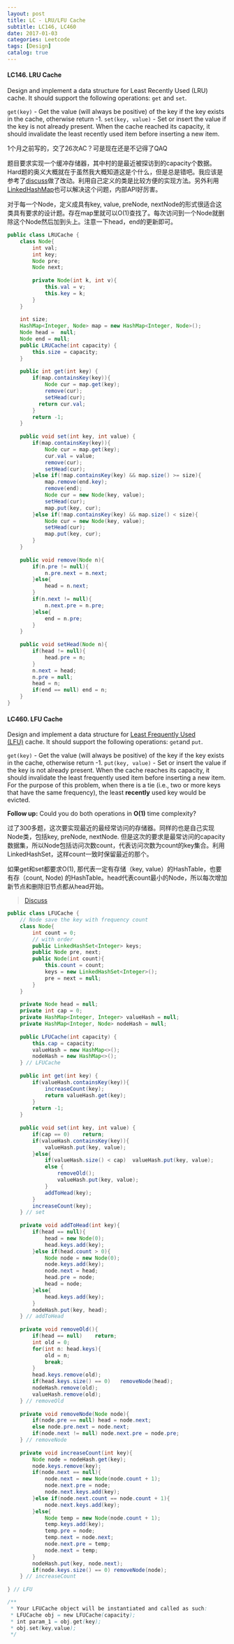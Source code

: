 ```yaml
---
layout: post
title: LC - LRU/LFU Cache
subtitle: LC146, LC460
date: 2017-01-03
categories: Leetcode
tags: [Design]
catalog: true
---
```


#### LC146. LRU Cache

Design and implement a data structure for Least Recently Used (LRU) cache. It should support the following operations: `get` and `set`.

`get(key)` - Get the value (will always be positive) of the key if the key exists in the cache, otherwise return -1.
`set(key, value)` - Set or insert the value if the key is not already present. When the cache reached its capacity, it should invalidate the least recently used item before inserting a new item.

1个月之前写的，交了26次AC？可是现在还是不记得了QAQ

题目要求实现一个缓冲存储器，其中村的是最近被探访到的capacity个数据。Hard题的奥义大概就在于虽然我大概知道这是个什么，但是总是错吧。我应该是参考了[discuss](https://discuss.leetcode.com/topic/34701/java-easy-version-to-understand/2)做了改动。利用自己定义的类是比较方便的实现方法。另外利用[LinkedHashMap](https://discuss.leetcode.com/topic/43961/laziest-implementation-java-s-linkedhashmap-takes-care-of-everything)也可以解决这个问题，内部API好厉害。

对于每一个Node，定义成具有key, value, preNode, nextNode的形式很适合这类具有要求的设计题。存在map里就可以O(1)查找了。每次访问到一个Node就删除这个Node然后加到头上。注意一下head，end的更新即可。

```java
public class LRUCache {
    class Node{
        int val;
        int key;
        Node pre;
        Node next;
        
        private Node(int k, int v){
            this.val = v;
            this.key = k;
        }
    }
    
    int size;
    HashMap<Integer, Node> map = new HashMap<Integer, Node>();
    Node head =  null;
    Node end = null;
    public LRUCache(int capacity) {
        this.size = capacity;
    }
    
    public int get(int key) {
        if(map.containsKey(key)){
            Node cur = map.get(key);
            remove(cur);
            setHead(cur);
          return cur.val;  
        }
        return -1;
    }
    
    public void set(int key, int value) {
        if(map.containsKey(key)){
            Node cur = map.get(key);
            cur.val = value;
            remove(cur);
            setHead(cur);
        }else if(!map.containsKey(key) && map.size() >= size){
            map.remove(end.key);
            remove(end);
            Node cur = new Node(key, value);
            setHead(cur);
            map.put(key, cur);
        }else if(!map.containsKey(key) && map.size() < size){
            Node cur = new Node(key, value);
            setHead(cur);
            map.put(key, cur);
        }
    }
    
    public void remove(Node n){
        if(n.pre != null){
            n.pre.next = n.next;
        }else{
            head = n.next;
        }
        if(n.next != null){
            n.next.pre = n.pre;
        }else{
            end = n.pre;
        }
    }
    
    public void setHead(Node n){
        if(head != null){
            head.pre = n;
        }
        n.next = head;
        n.pre = null;
        head = n;
        if(end == null) end = n;
    }
}
```

#### LC460. LFU Cache

Design and implement a data structure for [Least Frequently Used (LFU)](https://en.wikipedia.org/wiki/Least_frequently_used) cache. It should support the following operations: `get`and `put`.

`get(key)` - Get the value (will always be positive) of the key if the key exists in the cache, otherwise return -1.
`put(key, value)` - Set or insert the value if the key is not already present. When the cache reaches its capacity, it should invalidate the least frequently used item before inserting a new item. For the purpose of this problem, when there is a tie (i.e., two or more keys that have the same frequency), the least **recently** used key would be evicted.

**Follow up:**
Could you do both operations in **O(1)** time complexity?

过了300多题，这次要实现最近的最经常访问的存储器。同样的也是自己实现Node类，包括key, preNode, nextNode. 但是这次的要求是最常访问的capacity数据集，所以Node包括访问次数count，代表访问次数为count的key集合。利用LinkedHashSet，这样count一致时保留最近的那个。

如果get和set都要求O(1), 那代表一定有存储（key, value）的HashTable，也要有存（count, Node) 的HashTable。head代表count最小的Node，所以每次增加新节点和删除旧节点都从head开始。

> [Discuss](https://discuss.leetcode.com/topic/69137/java-o-1-accept-solution-using-hashmap-doublelinkedlist-and-linkedhashset/16)

```java
public class LFUCache {
    // Node save the key with frequency count
    class Node{
        int count = 0;
        // with order
        public LinkedHashSet<Integer> keys;
        public Node pre, next;
        public Node(int count){
            this.count = count;
            keys = new LinkedHashSet<Integer>();
            pre = next = null;
        }
    }
    
    private Node head = null;
    private int cap = 0;
    private HashMap<Integer, Integer> valueHash = null;
    private HashMap<Integer, Node> nodeHash = null;
    
    public LFUCache(int capacity) {
        this.cap = capacity;
        valueHash = new HashMap<>();
        nodeHash = new HashMap<>();
    } // LFUCache
    
    public int get(int key) {
        if(valueHash.containsKey(key)){
            increaseCount(key);
            return valueHash.get(key);
        }
        return -1;
    }
    
    public void set(int key, int value) {
        if(cap == 0)    return;
        if(valueHash.containsKey(key)){
            valueHash.put(key, value);
        }else{
            if(valueHash.size() < cap)  valueHash.put(key, value);
            else {
                removeOld();
                valueHash.put(key, value);
            }
            addToHead(key);
        }
        increaseCount(key);
    } // set
    
    private void addToHead(int key){
        if(head == null){
            head = new Node(0);
            head.keys.add(key);
        }else if(head.count > 0){
            Node node = new Node(0);
            node.keys.add(key);
            node.next = head;
            head.pre = node;
            head = node;
        }else{
            head.keys.add(key);
        }
        nodeHash.put(key, head);
    } // addToHead
    
    private void removeOld(){
        if(head == null)    return;
        int old = 0;
        for(int n: head.keys){
            old = n;
            break;
        }
        head.keys.remove(old);
        if(head.keys.size() == 0)   removeNode(head);
        nodeHash.remove(old);
        valueHash.remove(old);
    } // removeOld
    
    private void removeNode(Node node){
        if(node.pre == null) head = node.next;
        else node.pre.next = node.next;
        if(node.next != null) node.next.pre = node.pre;
    } // removeNode
    
    private void increaseCount(int key){
        Node node = nodeHash.get(key);
        node.keys.remove(key);
        if(node.next == null){
            node.next = new Node(node.count + 1);
            node.next.pre = node;
            node.next.keys.add(key);
        }else if(node.next.count == node.count + 1){
            node.next.keys.add(key);
        }else{
            Node temp = new Node(node.count + 1);
            temp.keys.add(key);
            temp.pre = node;
            temp.next = node.next;
            node.next.pre = temp;
            node.next = temp;
        }
        nodeHash.put(key, node.next);
        if(node.keys.size() == 0) removeNode(node);
    } // increaseCount
    
} // LFU

/**
 * Your LFUCache object will be instantiated and called as such:
 * LFUCache obj = new LFUCache(capacity);
 * int param_1 = obj.get(key);
 * obj.set(key,value);
 */
```

